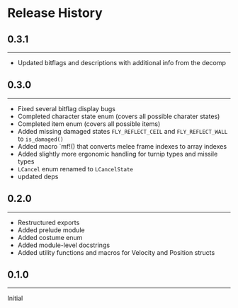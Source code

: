 # Release History

## 0.3.1

---

* Updated bitflags and descriptions with additional info from the decomp

## 0.3.0

---

* Fixed several bitflag display bugs
* Completed character state enum (covers all possible charater states)
* Completed item enum (covers all possible items)
* Added missing damaged states `FLY_REFLECT_CEIL` and `FLY_REFLECT_WALL` to `is_damaged()`
* Added macro `mf!() that converts melee frame indexes to array indexes
* Added slightly more ergonomic handling for turnip types and missile types
* `LCancel` enum renamed to `LCancelState`
* updated deps

## 0.2.0

---

* Restructured exports
* Added prelude module
* Added costume enum
* Added module-level docstrings
* Added utility functions and macros for Velocity and Position structs

## 0.1.0

---

Initial